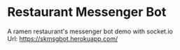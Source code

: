 # Restaurant Messenger Bot
A ramen restaurant's messenger bot demo with socket.io<br/>
Url: https://skmsgbot.herokuapp.com/
